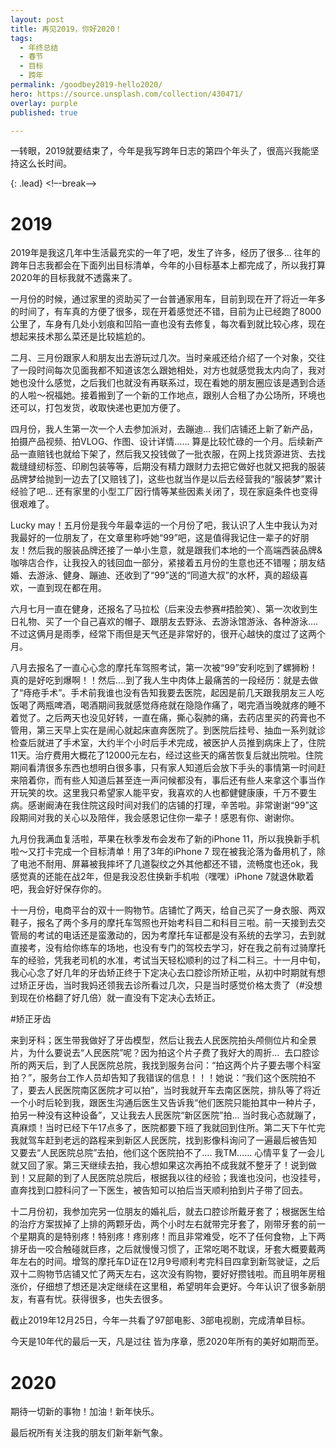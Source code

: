 ```yaml
---
layout: post
title: 再见2019，你好2020！
tags:
  - 年终总结
  - 春节
  - 目标
  - 跨年
permalink: /goodbey2019-hello2020/
hero: https://source.unsplash.com/collection/430471/
overlay: purple
published: true

---
```

一转眼，2019就要结束了，今年是我写跨年日志的第四个年头了，很高兴我能坚持这么长时间。

{: .lead}
<!–-break-–>

# **2019**

2019年是我这几年中生活最充实的一年了吧，发生了许多，经历了很多&#8230; 往年的跨年日志我都会在下面列出目标清单，今年的小目标基本上都完成了，所以我打算 2020年的目标我就不透露来了。

一月份的时候，通过家里的资助买了一台普通家用车，目前到现在开了将近一年多的时间了，有车真的方便了很多，现在开着感觉还不错，目前为止已经跑了8000公里了，车身有几处小划痕和凹陷一直也没有去修复，每次看到就比较心疼，现在想起来技术那么菜还是比较尴尬的。

二月、三月份跟家人和朋友出去游玩过几次。当时亲戚还给介绍了一个对象，交往了一段时间每次见面我都不知道该怎么跟她相处，对方也就感觉我太内向了，我对她也没什么感觉，之后我们也就没有再联系过，现在看她的朋友圈应该是遇到合适的人啦～祝福她。接着搬到了一个新的工作地点，跟别人合租了办公场所，环境也还可以，打包发货，收取快递也更加方便了。

四月份，我人生第一次一个人去参加派对，去蹦迪&#8230; 我们店铺还上新了新产品，拍摄产品视频、拍VLOG、作图、设计详情&#8230;&#8230; 算是比较忙碌的一个月。后续新产品一直赔钱也就给下架了，然后我又投钱做了一批衣服，在网上找货源进货、去找裁缝缝纫标签、印刷包装等等，后期没有精力跟财力去把它做好也就又把我的服装品牌梦给抛到一边去了[又赔钱了]，这些也就当作是以后去经营我的“服装梦”累计经验了吧&#8230; 还有家里的小型工厂因行情等某些因素关闭了，现在家庭条件也变得很艰难了。

Lucky may！五月份是我今年最幸运的一个月份了吧，我认识了人生中我认为对我最好的一位朋友了，在文章里称呼她“99”吧，这是值得我记住一辈子的好朋友！然后我的服装品牌还接了一单小生意，就是跟我们本地的一个高端西装品牌&咖啡店合作，让我投入的钱回血一部分，紧接着五月份的生意也还不错喔；朋友结婚、去游泳、健身、蹦迪、还收到了“99”送的“同道大叔”的水杯，真的超级喜欢，一直到现在都在用。

六月七月一直在健身，还报名了马拉松（后来没去参赛#捂脸笑）、第一次收到生日礼物、买了一个自己喜欢的帽子、跟朋友去野泳、去游泳馆游泳、各种游泳&#8230;. 不过这俩月是雨季，经常下雨但是天气还是非常好的，很开心越快的度过了这两个月。

八月去报名了一直心心念的摩托车驾照考试，第一次被“99”安利吃到了螺狮粉！真的是好吃到爆啊！！然后&#8230;.到了我人生中肉体上最痛苦的一段经历：就是去做了“痔疮手术”。手术前我谁也没有告知我要去医院，起因是前几天跟我朋友三人吃饭喝了两瓶啤酒，喝酒期间我就感觉痔疮就在隐隐作痛了，喝完酒当晚就疼的睡不着觉了。之后两天也没见好转，一直在痛，撕心裂肺的痛，去药店里买的药膏也不管用，第三天早上实在是闹心就起床直奔医院了。到医院后挂号、抽血一系列就诊检查后就进了手术室，大约半个小时后手术完成，被医护人员推到病床上了，住院11天。治疗费用大概花了12000元左右，经过这些天的痛苦恢复后就出院啦。住院期间看清很多东西也想明白很多事，只有家人知道后会放下手头的事情第一时间赶来陪着你，而有些人知道后甚至连一声问候都没有，事后还有些人来拿这个事当作开玩笑的坎。这里我只希望家人能平安，我喜欢的人也都健健康康，千万不要生病。感谢阚涛在我住院这段时间对我们的店铺的打理，辛苦啦。非常谢谢“99”这段期间对我的关心以及陪伴，我会感恩记住你一辈子！感恩有你、谢谢你。

九月份我满血复活啦，苹果在秋季发布会发布了新的iPhone 11，所以我换新手机啦～又打卡完成一个目标清单！用了3年的iPhone 7 现在被我沦落为备用机了，除了电池不耐用、屏幕被我摔坏了几道裂纹之外其他都还不错，流畅度也还ok，我感觉真的还能在战2年，但是我没忍住换新手机啦（嘿嘿）iPhone 7就退休歇着吧，我会好好保存你的。

十一月份，电商平台的双十一购物节。店铺忙了两天，给自己买了一身衣服、两双鞋子，报名了两个多月的摩托车驾照也开始考科目二和科目三啦。前一天接到去交管局的考试的电话还是蛮激动的，因为考摩托车证都是没有系统的去学习，去到就直接考，没有给你练车的场地，也没有专门的驾校去学习，好在我之前有过骑摩托车的经验，凭我老司机的水准，考试当天轻松顺利的过了科二科三。十一月中旬，我心心念了好几年的牙齿矫正终于下定决心去口腔诊所矫正啦，从初中时期就有想过矫正牙齿，当时我妈还领我去诊所看过几次，只是当时感觉价格太贵了（#没想到现在价格翻了好几倍）就一直没有下定决心去矫正。

#矫正牙齿

来到牙科；医生带我做好了牙齿模型，然后让我去人民医院拍头颅侧位片和全景片，为什么要说去“人民医院”呢？因为拍这个片子费了我好大的周折&#8230;  去口腔诊所的两天后，到了人民医院总院，我找到服务台问：“拍这两个片子要去哪个科室拍？”，服务台工作人员却告知了我错误的信息！！！她说：“我们这个医院拍不了，要去人民医院南区医院才可以拍”，当时我就开车去南区医院，排队等了将近一个小时后轮到我，跟医生沟通后医生又告诉我“他们医院只能拍其中一种片子，拍另一种没有这种设备”，又让我去人民医院“新区医院”拍&#8230; 当时我心态就蹦了，真麻烦！当时已经下午17点多了，医院都要下班了我就回到住所。第二天下午忙完我就驾车赶到老远的路程来到新区人民医院，找到影像科询问了一遍最后被告知 又要去“人民医院总院”去拍，他们这个医院拍不了&#8230;. 我TM&#8230;&#8230; 心情平复了一会儿就又回了家。第三天继续去拍，我心想如果这次再拍不成我就不整牙了！说到做到！又屁颠的到了人民医院总院后，根据我以往的经验；我谁也没问，也没挂号，直奔找到口腔科问了一下医生，被告知可以拍后当天顺利拍到片子带了回去。

十二月份初，我参加完另一位朋友的婚礼后，就去口腔诊所戴牙套了；根据医生给的治疗方案拔掉了上排的两颗牙齿，两个小时左右就带完牙套了，刚带牙套的前一个星期真的是特别疼！特别疼！疼别疼！而且非常难受，吃不了任何食物，上下两排牙齿一咬合触碰就巨疼，之后就慢慢习惯了，正常吃喝不耽误，牙套大概要戴两年左右的时间。增驾的摩托车D证在12月9号顺利考完科目四拿到新驾驶证，之后双十二购物节店铺又忙了两天左右，这次没有购物，要好好攒钱啦。而且明年房租涨价，仔细想了想还是决定继续在这里租，希望明年会更好。今年认识了很多新朋友，有喜有忧。获得很多，也失去很多。

截止2019年12月25日，今年一共看了97部电影、3部电视剧，完成清单目标。

今天是10年代的最后一天，凡是过往 皆为序章，愿2020年所有的美好如期而至。

# 2020

期待一切新的事物！加油！新年快乐。

最后祝所有关注我的朋友们新年新气象。